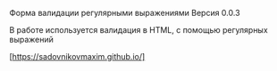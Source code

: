 
Форма валидации регулярными выражениями
Версия 0.0.3

В работе используется валидация в HTML, с помощью регулярных выражений

[https://sadovnikovmaxim.github.io/]
